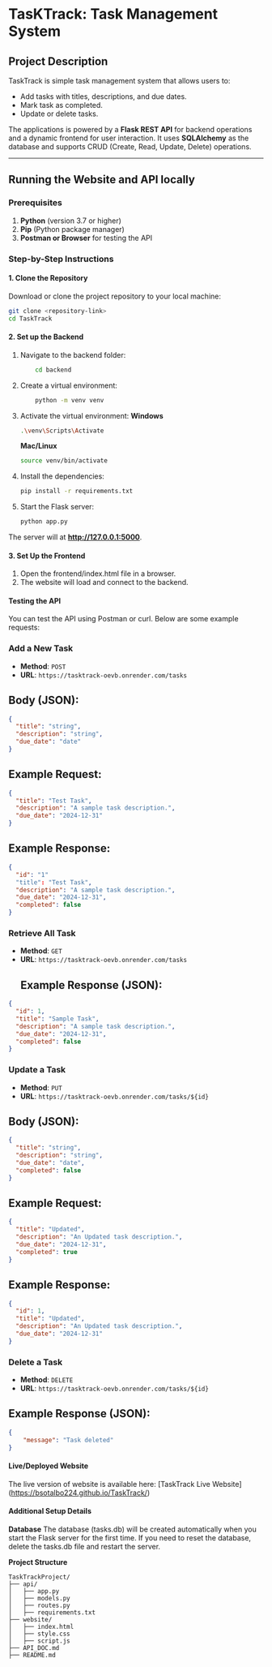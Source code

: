 # TasKTrack: Task Management System

## Project Description
TaskTrack is simple task management system that allows users to:
- Add tasks with titles, descriptions, and due dates.
- Mark task as completed.
- Update or delete tasks.

The applications is powered by a **Flask REST API** for backend operations and a dynamic frontend for user interaction. It uses **SQLAlchemy** as the database and supports CRUD (Create, Read, Update, Delete) operations.


---


## Running the Website and API locally


### Prerequisites
1. **Python** (version 3.7 or higher)
2. **Pip** (Python package manager)
3. **Postman or Browser** for testing the API


### Step-by-Step Instructions
#### 1. Clone the Repository
Download or clone the project repository to your local machine:
```bash
git clone <repository-link>
cd TaskTrack
```
#### 2. Set up the Backend
 1. Navigate to the backend folder:
    ```bash
        cd backend
    ```
 
 2. Create a virtual environment:
    ```bash
        python -m venv venv
    ```
    
 3. Activate the virtual environment:
    **Windows**
    ```bash
    .\venv\Scripts\Activate
    ```
    **Mac/Linux**
    ```bash
    source venv/bin/activate
    ```
    
 4. Install the dependencies:
    ```bash
    pip install -r requirements.txt
    ```
    
 5. Start the Flask server:
    ```bash
    python app.py
    ```
The server will at **http://127.0.0.1:5000**.


#### 3. Set Up the Frontend
1. Open the frontend/index.html file in a browser.
2. The website will load and connect to the backend.

#### Testing the API
You can test the API using Postman or curl. Below are some example requests:

### Add a New Task
- **Method**: `POST`
- **URL**: `https://tasktrack-oevb.onrender.com/tasks`
## Body (JSON):
```json
{
  "title": "string",
  "description": "string",
  "due_date": "date"
}
```

## Example Request:
```json
{
  "title": "Test Task",
  "description": "A sample task description.",
  "due_date": "2024-12-31"
}
```

## Example Response:
```json
{
  "id": "1"
  "title": "Test Task",
  "description": "A sample task description.",
  "due_date": "2024-12-31",
  "completed": false
}
```

### Retrieve All Task
- **Method**: `GET`
- **URL**: `https://tasktrack-oevb.onrender.com/tasks`
  ## Example Response (JSON):
```json
{
  "id": 1,
  "title": "Sample Task",
  "description": "A sample task description.",
  "due_date": "2024-12-31",
  "completed": false
}
```

### Update a Task 
- **Method**: `PUT`
- **URL**: `https://tasktrack-oevb.onrender.com/tasks/${id}`
## Body (JSON):
```json
{
  "title": "string",
  "description": "string",
  "due_date": "date",
  "completed": false
}
```

## Example Request:
```json
{
  "title": "Updated",
  "description": "An Updated task description.",
  "due_date": "2024-12-31",
  "completed": true
}
```

## Example Response:
```json
{
  "id": 1,
  "title": "Updated",
  "description": "An Updated task description.",
  "due_date": "2024-12-31"
}
```

### Delete a Task
- **Method**: `DELETE`
- **URL**: `https://tasktrack-oevb.onrender.com/tasks/${id}`
## Example Response (JSON):
```json
{
    "message": "Task deleted"
}
```

#### Live/Deployed Website
The live version of website is available here: [TaskTrack Live Website] (https://bsotalbo224.github.io/TaskTrack/)

#### Additional Setup Details
**Database**
The database (tasks.db) will be created automatically when you start the Flask server for the first time. If you need to reset the database, delete the tasks.db file and restart the server.

**Project Structure**
```plaintext
TaskTrackProject/
├── api/
│   ├── app.py
│   ├── models.py
│   ├── routes.py
│   ├── requirements.txt
├── website/
│   ├── index.html
│   ├── style.css
│   ├── script.js
├── API_DOC.md
├── README.md
```
